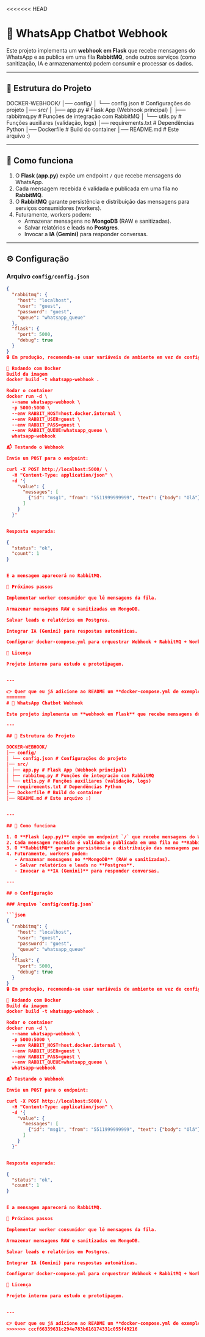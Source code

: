 <<<<<<< HEAD
# 📲 WhatsApp Chatbot Webhook

Este projeto implementa um **webhook em Flask** que recebe mensagens do WhatsApp e as publica em uma fila **RabbitMQ**, onde outros serviços (como sanitização, IA e armazenamento) podem consumir e processar os dados.

---

## 📂 Estrutura do Projeto

DOCKER-WEBHOOK/
│── config/
│ └── config.json # Configurações do projeto
│── src/
│ ├── app.py # Flask App (Webhook principal)
│ ├── rabbitmq.py # Funções de integração com RabbitMQ
│ └── utils.py # Funções auxiliares (validação, logs)
│── requirements.txt # Dependências Python
│── Dockerfile # Build do container
│── README.md # Este arquivo :)


---

## 🚀 Como funciona

1. O **Flask (app.py)** expõe um endpoint `/` que recebe mensagens do WhatsApp.
2. Cada mensagem recebida é validada e publicada em uma fila no **RabbitMQ**.
3. O **RabbitMQ** garante persistência e distribuição das mensagens para serviços consumidores (workers).
4. Futuramente, workers podem:
   - Armazenar mensagens no **MongoDB** (RAW e sanitizadas).
   - Salvar relatórios e leads no **Postgres**.
   - Invocar a **IA (Gemini)** para responder conversas.

---

## ⚙️ Configuração

### Arquivo `config/config.json`

```json
{
  "rabbitmq": {
    "host": "localhost",
    "user": "guest",
    "password": "guest",
    "queue": "whatsapp_queue"
  },
  "flask": {
    "port": 5000,
    "debug": true
  }
}
🔒 Em produção, recomenda-se usar variáveis de ambiente em vez de config.json.

🐳 Rodando com Docker
Build da imagem
docker build -t whatsapp-webhook .

Rodar o container
docker run -d \
  --name whatsapp-webhook \
  -p 5000:5000 \
  --env RABBIT_HOST=host.docker.internal \
  --env RABBIT_USER=guest \
  --env RABBIT_PASS=guest \
  --env RABBIT_QUEUE=whatsapp_queue \
  whatsapp-webhook

📬 Testando o Webhook

Envie um POST para o endpoint:

curl -X POST http://localhost:5000/ \
  -H "Content-Type: application/json" \
  -d '{
    "value": {
      "messages": [
        {"id": "msg1", "from": "5511999999999", "text": {"body": "Olá"}}
      ]
    }
  }'


Resposta esperada:

{
  "status": "ok",
  "count": 1
}


E a mensagem aparecerá no RabbitMQ.

🔮 Próximos passos

Implementar worker consumidor que lê mensagens da fila.

Armazenar mensagens RAW e sanitizadas em MongoDB.

Salvar leads e relatórios em Postgres.

Integrar IA (Gemini) para respostas automáticas.

Configurar docker-compose.yml para orquestrar Webhook + RabbitMQ + Workers.

📜 Licença

Projeto interno para estudo e prototipagem.


---

👉 Quer que eu já adicione ao README um **docker-compose.yml de exemplo** (Webhook + RabbitMQ), assim você consegue subir tudo com um único `docker compose up`?
=======
# 📲 WhatsApp Chatbot Webhook

Este projeto implementa um **webhook em Flask** que recebe mensagens do WhatsApp e as publica em uma fila **RabbitMQ**, onde outros serviços (como sanitização, IA e armazenamento) podem consumir e processar os dados.

---

## 📂 Estrutura do Projeto

DOCKER-WEBHOOK/
│── config/
│ └── config.json # Configurações do projeto
│── src/
│ ├── app.py # Flask App (Webhook principal)
│ ├── rabbitmq.py # Funções de integração com RabbitMQ
│ └── utils.py # Funções auxiliares (validação, logs)
│── requirements.txt # Dependências Python
│── Dockerfile # Build do container
│── README.md # Este arquivo :)


---

## 🚀 Como funciona

1. O **Flask (app.py)** expõe um endpoint `/` que recebe mensagens do WhatsApp.
2. Cada mensagem recebida é validada e publicada em uma fila no **RabbitMQ**.
3. O **RabbitMQ** garante persistência e distribuição das mensagens para serviços consumidores (workers).
4. Futuramente, workers podem:
   - Armazenar mensagens no **MongoDB** (RAW e sanitizadas).
   - Salvar relatórios e leads no **Postgres**.
   - Invocar a **IA (Gemini)** para responder conversas.

---

## ⚙️ Configuração

### Arquivo `config/config.json`

```json
{
  "rabbitmq": {
    "host": "localhost",
    "user": "guest",
    "password": "guest",
    "queue": "whatsapp_queue"
  },
  "flask": {
    "port": 5000,
    "debug": true
  }
}
🔒 Em produção, recomenda-se usar variáveis de ambiente em vez de config.json.

🐳 Rodando com Docker
Build da imagem
docker build -t whatsapp-webhook .

Rodar o container
docker run -d \
  --name whatsapp-webhook \
  -p 5000:5000 \
  --env RABBIT_HOST=host.docker.internal \
  --env RABBIT_USER=guest \
  --env RABBIT_PASS=guest \
  --env RABBIT_QUEUE=whatsapp_queue \
  whatsapp-webhook

📬 Testando o Webhook

Envie um POST para o endpoint:

curl -X POST http://localhost:5000/ \
  -H "Content-Type: application/json" \
  -d '{
    "value": {
      "messages": [
        {"id": "msg1", "from": "5511999999999", "text": {"body": "Olá"}}
      ]
    }
  }'


Resposta esperada:

{
  "status": "ok",
  "count": 1
}


E a mensagem aparecerá no RabbitMQ.

🔮 Próximos passos

Implementar worker consumidor que lê mensagens da fila.

Armazenar mensagens RAW e sanitizadas em MongoDB.

Salvar leads e relatórios em Postgres.

Integrar IA (Gemini) para respostas automáticas.

Configurar docker-compose.yml para orquestrar Webhook + RabbitMQ + Workers.

📜 Licença

Projeto interno para estudo e prototipagem.


---

👉 Quer que eu já adicione ao README um **docker-compose.yml de exemplo** (Webhook + RabbitMQ), assim você consegue subir tudo com um único `docker compose up`?
>>>>>>> cccf66339631c294e783b616174331c055f49216
